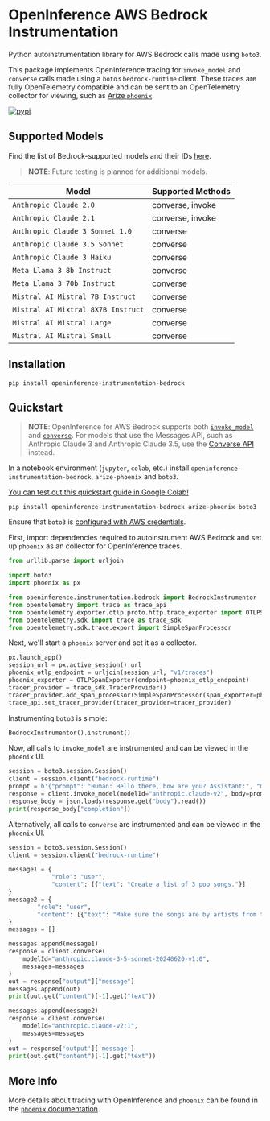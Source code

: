 # OpenInference AWS Bedrock Instrumentation

Python autoinstrumentation library for AWS Bedrock calls made using `boto3`.

This package implements OpenInference tracing for `invoke_model` and `converse` calls made using a `boto3` `bedrock-runtime` client. These traces are fully OpenTelemetry compatible and can be sent to an OpenTelemetry collector for viewing, such as [Arize `phoenix`](https://github.com/Arize-ai/phoenix).

[![pypi](https://badge.fury.io/py/openinference-instrumentation-bedrock.svg)](https://pypi.org/project/openinference-instrumentation-bedrock/)

## Supported Models

Find the list of Bedrock-supported models and their IDs [here](https://docs.aws.amazon.com/bedrock/latest/userguide/model-ids.html#model-ids-arns).

> **NOTE**: Future testing is planned for additional models.

| Model                               | Supported Methods    |
| ----------------------------------- | -------------------- |
| `Anthropic Claude 2.0`              | converse, invoke     |
| `Anthropic Claude 2.1`              | converse, invoke     |
| `Anthropic Claude 3 Sonnet 1.0`     | converse             |
| `Anthropic Claude 3.5 Sonnet`       | converse             |
| `Anthropic Claude 3 Haiku`          | converse             |
| `Meta Llama 3 8b Instruct`          | converse             |
| `Meta Llama 3 70b Instruct`         | converse             |
| `Mistral AI Mistral 7B Instruct`    | converse             |
| `Mistral AI Mixtral 8X7B Instruct`  | converse             |
| `Mistral AI Mistral Large`          | converse             |
| `Mistral AI Mistral Small`          | converse             |

## Installation

```shell
pip install openinference-instrumentation-bedrock
```

## Quickstart

> **NOTE**:
> OpenInference for AWS Bedrock supports both [`invoke_model`](https://botocore.amazonaws.com/v1/documentation/api/latest/reference/services/bedrock-runtime/client/invoke_model.html#BedrockRuntime.Client.invoke_model) and [`converse`](https://boto3.amazonaws.com/v1/documentation/api/latest/reference/services/bedrock-runtime/client/converse.html#). For models that use the Messages API, such as Anthropic Claude 3 and Anthropic Claude 3.5, use the [Converse API](https://docs.aws.amazon.com/bedrock/latest/APIReference/API_runtime_Converse.html) instead.

In a notebook environment (`jupyter`, `colab`, etc.) install `openinference-instrumentation-bedrock`, `arize-phoenix` and `boto3`.

[You can test out this quickstart guide in Google Colab!](https://colab.research.google.com/github/Arize-ai/phoenix/blob/main/tutorials/integrations/bedrock_tracing_tutorial.ipynb)

```shell
pip install openinference-instrumentation-bedrock arize-phoenix boto3
```

Ensure that `boto3` is [configured with AWS credentials](https://boto3.amazonaws.com/v1/documentation/api/latest/guide/credentials.html).

First, import dependencies required to autoinstrument AWS Bedrock and set up `phoenix` as an collector for OpenInference traces.

```python
from urllib.parse import urljoin

import boto3
import phoenix as px

from openinference.instrumentation.bedrock import BedrockInstrumentor
from opentelemetry import trace as trace_api
from opentelemetry.exporter.otlp.proto.http.trace_exporter import OTLPSpanExporter
from opentelemetry.sdk import trace as trace_sdk
from opentelemetry.sdk.trace.export import SimpleSpanProcessor
```

Next, we'll start a `phoenix` server and set it as a collector.

```python
px.launch_app()
session_url = px.active_session().url
phoenix_otlp_endpoint = urljoin(session_url, "v1/traces")
phoenix_exporter = OTLPSpanExporter(endpoint=phoenix_otlp_endpoint)
tracer_provider = trace_sdk.TracerProvider()
tracer_provider.add_span_processor(SimpleSpanProcessor(span_exporter=phoenix_exporter))
trace_api.set_tracer_provider(tracer_provider=tracer_provider)
```

Instrumenting `boto3` is simple:

```python
BedrockInstrumentor().instrument()
```

Now, all calls to `invoke_model` are instrumented and can be viewed in the `phoenix` UI.

```python
session = boto3.session.Session()
client = session.client("bedrock-runtime")
prompt = b'{"prompt": "Human: Hello there, how are you? Assistant:", "max_tokens_to_sample": 1024}'
response = client.invoke_model(modelId="anthropic.claude-v2", body=prompt)
response_body = json.loads(response.get("body").read())
print(response_body["completion"])
```

Alternatively, all calls to `converse` are instrumented and can be viewed in the `phoenix` UI.

```python
session = boto3.session.Session()
client = session.client("bedrock-runtime")

message1 = {
            "role": "user",
            "content": [{"text": "Create a list of 3 pop songs."}]
}
message2 = {
        "role": "user",
        "content": [{"text": "Make sure the songs are by artists from the United Kingdom."}]
}
messages = []

messages.append(message1)
response = client.converse(
    modelId="anthropic.claude-3-5-sonnet-20240620-v1:0",
    messages=messages
)
out = response["output"]["message"]
messages.append(out)
print(out.get("content")[-1].get("text"))

messages.append(message2)
response = client.converse(
    modelId="anthropic.claude-v2:1",
    messages=messages
)
out = response['output']['message']
print(out.get("content")[-1].get("text"))
```

## More Info

More details about tracing with OpenInference and `phoenix` can be found in the [`phoenix` documentation](https://docs.arize.com/phoenix).
